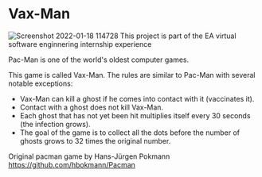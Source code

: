# Vax-Man
![Screenshot 2022-01-18 114728](https://user-images.githubusercontent.com/46082799/149902698-29728555-347d-4b32-ac2a-140b4e55b34c.jpg)
This project is part of the EA virtual software enginnering internship experience

Pac-Man is one of the world's oldest computer games. 

This game is called Vax-Man. The rules are similar to Pac-Man with several notable exceptions:

- Vax-Man can kill a ghost if he comes into contact with it (vaccinates it).
- Contact with a ghost does not kill Vax-Man.
- Each ghost that has not yet been hit multiplies itself every 30 seconds (the infection grows).
- The goal of the game is to collect all the dots before the number of ghosts grows to 32 times the original number.

Original pacman game by Hans-Jürgen Pokmann
https://github.com/hbokmann/Pacman

